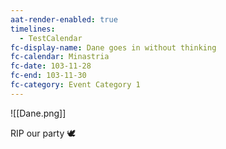 ```yaml
---
aat-render-enabled: true
timelines:
  - TestCalendar
fc-display-name: Dane goes in without thinking
fc-calendar: Minastria
fc-date: 103-11-28
fc-end: 103-11-30
fc-category: Event Category 1
---
```




![[Dane.png]]

RIP our party 🕊️